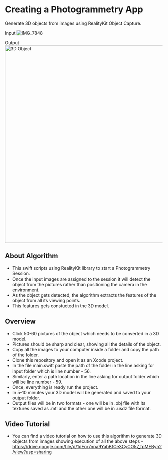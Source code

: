 # Creating a Photogrammetry App

Generate 3D objects from images using RealityKit Object Capture.

Input
![IMG_7848](https://github.com/yashpatel4900/CreatingAPhotogrammetryCommandLineApp/assets/62371168/aefb2743-0510-4f00-9b6b-50ff73fd3e73)


Output
<img width="629" alt="3D Object" src="https://github.com/yashpatel4900/CreatingAPhotogrammetryCommandLineApp/assets/62371168/52f8b2f8-ea26-450c-b44f-c6cb89ba4123">



## About Algorithm 

- This swift scripts using RealityKit library to start a Photogrammetry Session.
- Once the input images are assigned to the session it will detect the object from the pictures rather than positioning the camera in the environment.
- As the object gets detected, the algorithm extracts the features of the object from all its viewing points.
- This features gets constucted in the 3D model.


## Overview

- Click 50-60 pictures of the object which needs to be converted in a 3D model.
- Pictures should be sharp and clear, showing all the details of the object.
- Copy all the images to your computer inside a folder and copy the path of the folder.
- Clone this repository and open it as an Xcode project.
- In the file main.swift paste the path of the folder in the line asking for input folder which is line number - 56.
- Similarly, enter a path location in the line asking for output folder which will be line number - 59.
- Once, everything is ready run the project.
- In 5-10 minutes your 3D model will be generated and saved to your output folder.
- Output files will be in two formats - one will be in .obj file with its textures saved as .mtl and the other one will be in .usdz file format.

## Video Tutorial

- You can find a video tutorial on how to use this algorithm to generate 3D objects from images showing execution of all the above steps - https://drive.google.com/file/d/1dEor7npa9YabBfCe3CyCO57_fpMEByh2/view?usp=sharing
